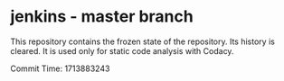 # jenkins - master branch

This repository contains the frozen state of the repository.
Its history is cleared. It is used only for static code
analysis with Codacy.

Commit Time: 1713883243